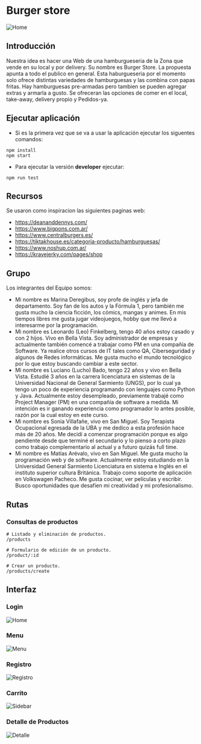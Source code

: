 # Burger store

![Home](public/asset/Home.png)

## Introducción

Nuestra idea es hacer una Web de una hamburgueseria de la Zona que vende en su local y por delivery. Su nombre es Burger Store. La propuesta apunta a todo el publico en general. Esta haburgueseria por el momento solo ofrece distintas variedades de hamburguesas y las combina con papas fritas. Hay hamburguesas pre-armadas pero tambien se pueden agregar extras y armarla a gusto. Se ofreceran las opciones de comer en el local, take-away, delivery propio y Pedidos-ya.
## Ejecutar aplicación
- Si es la primera vez que se va a usar la aplicación ejecutar los siguentes comandos:
```
npm install
npm start
```
- Para ejecutar la versión __developer__ ejecutar:
```
npm run test
```
## Recursos
Se usaron como inspiracion las siguientes paginas web:
- https://deananddennys.com/
- https://www.bigpons.com.ar/
- https://www.centralburgers.es/
- https://tiktakhouse.es/categoria-producto/hamburguesas/
- https://www.noshup.com.ar/
- https://kravejerky.com/pages/shop

## Grupo
Los integrantes del Equipo somos: 
- Mi nombre es Marina Deregibus, soy profe de inglés y jefa de departamento. Soy fan de los autos y la Fórmula 1, pero también me gusta mucho la ciencia ficción, los cómics, mangas y animes. En mis tiempos libres me gusta jugar videojuegos, hobby que me llevó a interesarme por la programación.
- Mi nombre es Leonardo (Leo) Finkelberg, tengo 40 años estoy casado y con 2 hijos. Vivo en Bella Vista. Soy administrador de empresas y actualmente también comencé a trabajar como PM en una compañía de Software. Ya realice otros cursos de IT tales como QA, Ciberseguridad y algunos de Redes informáticas. Me gusta mucho el mundo tecnológico por lo que estoy buscando cambiar a este sector.
- Mi nombre es Luciano (Lucho) Bado, tengo 22 años y vivo en Bella Vista. Estudié 3 años en la carrera licenciatura en sistemas de la Universidad Nacional de General Sarmiento (UNGS), por lo cual ya tengo un poco de experiencia programando con lenguajes como Python y Java. Actualmente estoy desempleado, previamente trabajé como Project Manager (PM) en una compañía de software a medida. Mi intención es ir ganando experiencia como programador lo antes posible, razón por la cual estoy en este curso.
- Mi nombre es Sonia Villafañe, vivo en San Miguel. Soy Terapista Ocupacional egresada de la UBA y me dedico a esta profesión hace más de 20 años. Me decidí a comenzar programación porque es algo pendiente desde que terminé el secundario y lo pienso a corto plazo como trabajo complementario al actual y a futuro quizás full time.
- Mi nombre es  Matías Arévalo, vivo en San Miguel. Me gusta mucho la programación web y de software. Actualmente estoy estudiando en la Universidad General Sarmiento Licenciatura en sistema e Inglés en el instituto superior cultura Británica. Trabajo como soporte de aplicación en Volkswagen Pacheco. Me gusta cocinar, ver películas y escribir. Busco oportunidades que desafíen mi creatividad y mi profesionalismo.

## Rutas
### Consultas de productos
```
# Listado y eliminación de productos.
/products

# Formulario de edición de un producto.
/product/:id

# Crear un producto.
/products/create

```

## Interfaz

### Login
![Home](public/asset/Login.png)
### Menu
![Menu](public/asset/Menu.png)
### Registro
![Registro](public/asset/Registro.png)
### Carrito
![Sidebar](public/asset/Carrito-Right-Sidebar.png)
### Detalle de Productos
![Detalle](public/asset/Detalle-de-producto.png)
